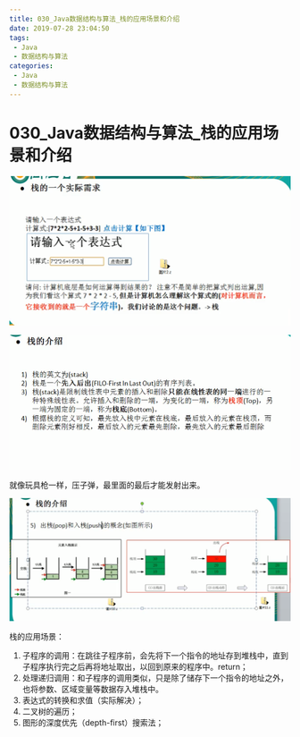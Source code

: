 ```yaml
---
title: 030_Java数据结构与算法_栈的应用场景和介绍
date: 2019-07-28 23:04:50
tags: 
 - Java
 - 数据结构与算法
categories:
 - Java
 - 数据结构与算法
---
```


# 030_Java数据结构与算法_栈的应用场景和介绍

![栈的实际需求](https://raw.githubusercontent.com/tomxwd/ImageHosting/master/blog/%E6%95%B0%E6%8D%AE%E7%BB%93%E6%9E%84/030%E6%A0%88%E7%9A%84%E5%AE%9E%E9%99%85%E9%9C%80%E6%B1%82.png)





![栈的介绍1](https://raw.githubusercontent.com/tomxwd/ImageHosting/master/blog/%E6%95%B0%E6%8D%AE%E7%BB%93%E6%9E%84/030%E6%A0%88%E7%9A%84%E4%BB%8B%E7%BB%8D1.png)

就像玩具枪一样，压子弹，最里面的最后才能发射出来。



![栈的介绍2](https://raw.githubusercontent.com/tomxwd/ImageHosting/master/blog/%E6%95%B0%E6%8D%AE%E7%BB%93%E6%9E%84/030%E6%A0%88%E7%9A%84%E4%BB%8B%E7%BB%8D2.png)





栈的应用场景：

1. 子程序的调用：在跳往子程序前，会先将下一个指令的地址存到堆栈中，直到子程序执行完之后再将地址取出，以回到原来的程序中。return；
2. 处理递归调用：和子程序的调用类似，只是除了储存下一个指令的地址之外，也将参数、区域变量等数据存入堆栈中。
3. 表达式的转换和求值（实际解决）；
4. 二叉树的遍历；
5. 图形的深度优先（depth-first）搜索法；